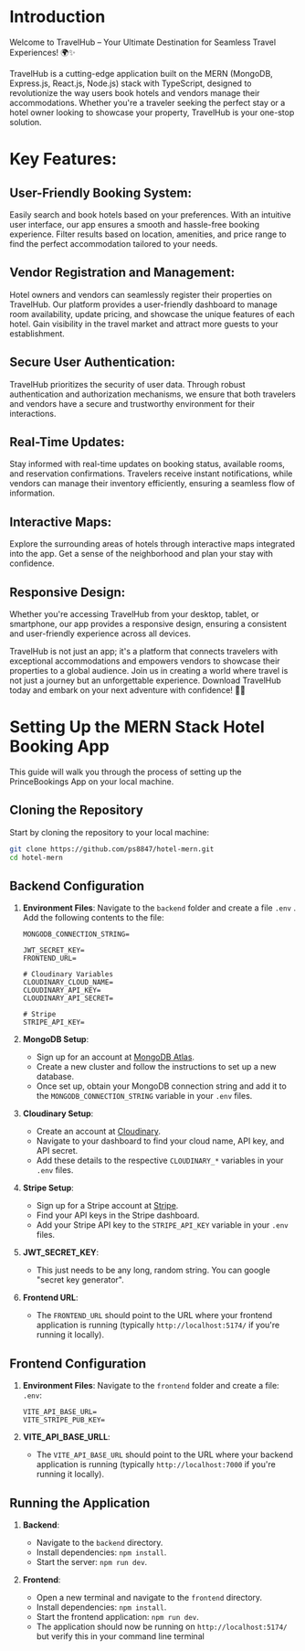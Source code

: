 # Introduction 

Welcome to TravelHub – Your Ultimate Destination for Seamless Travel Experiences! 🌍✨

TravelHub is a cutting-edge application built on the MERN (MongoDB, Express.js, React.js, Node.js) stack with TypeScript, designed to revolutionize the way users book hotels and vendors manage their accommodations. Whether you're a traveler seeking the perfect stay or a hotel owner looking to showcase your property, TravelHub is your one-stop solution.

# Key Features:

## User-Friendly Booking System:
Easily search and book hotels based on your preferences. With an intuitive user interface, our app ensures a smooth and hassle-free booking experience. Filter results based on location, amenities, and price range to find the perfect accommodation tailored to your needs.

## Vendor Registration and Management:
Hotel owners and vendors can seamlessly register their properties on TravelHub. Our platform provides a user-friendly dashboard to manage room availability, update pricing, and showcase the unique features of each hotel. Gain visibility in the travel market and attract more guests to your establishment.

## Secure User Authentication:
TravelHub prioritizes the security of user data. Through robust authentication and authorization mechanisms, we ensure that both travelers and vendors have a secure and trustworthy environment for their interactions.

## Real-Time Updates:
Stay informed with real-time updates on booking status, available rooms, and reservation confirmations. Travelers receive instant notifications, while vendors can manage their inventory efficiently, ensuring a seamless flow of information.

## Interactive Maps:
Explore the surrounding areas of hotels through interactive maps integrated into the app. Get a sense of the neighborhood and plan your stay with confidence.

## Responsive Design:
Whether you're accessing TravelHub from your desktop, tablet, or smartphone, our app provides a responsive design, ensuring a consistent and user-friendly experience across all devices.

TravelHub is not just an app; it's a platform that connects travelers with exceptional accommodations and empowers vendors to showcase their properties to a global audience. Join us in creating a world where travel is not just a journey but an unforgettable experience. Download TravelHub today and embark on your next adventure with confidence! 🌟🏨

# Setting Up the MERN Stack Hotel Booking App

This guide will walk you through the process of setting up the PrinceBookings App on your local machine.

## Cloning the Repository

Start by cloning the repository to your local machine:

```bash
git clone https://github.com/ps8847/hotel-mern.git
cd hotel-mern
```

## Backend Configuration

1. **Environment Files**: Navigate to the `backend` folder and create a file `.env` . Add the following contents to the file:

    ```plaintext
    MONGODB_CONNECTION_STRING=

    JWT_SECRET_KEY=
    FRONTEND_URL=

    # Cloudinary Variables
    CLOUDINARY_CLOUD_NAME=
    CLOUDINARY_API_KEY=
    CLOUDINARY_API_SECRET=

    # Stripe
    STRIPE_API_KEY=
    ```

2. **MongoDB Setup**: 
    - Sign up for an account at [MongoDB Atlas](https://www.mongodb.com/cloud/atlas).
    - Create a new cluster and follow the instructions to set up a new database.
    - Once set up, obtain your MongoDB connection string and add it to the `MONGODB_CONNECTION_STRING` variable in your `.env` files.

3. **Cloudinary Setup**:
    - Create an account at [Cloudinary](https://cloudinary.com/).
    - Navigate to your dashboard to find your cloud name, API key, and API secret.
    - Add these details to the respective `CLOUDINARY_*` variables in your `.env` files.

4. **Stripe Setup**:
    - Sign up for a Stripe account at [Stripe](https://stripe.com/).
    - Find your API keys in the Stripe dashboard.
    - Add your Stripe API key to the `STRIPE_API_KEY` variable in your `.env` files.
  
5. **JWT_SECRET_KEY**:
    - This just needs to be any long, random string. You can google "secret key generator".

7. **Frontend URL**:
    - The `FRONTEND_URL` should point to the URL where your frontend application is running (typically `http://localhost:5174/` if you're running it locally).
  

## Frontend Configuration

1. **Environment Files**: Navigate to the `frontend` folder and create a file: `.env`:

    ```plaintext
    VITE_API_BASE_URL=
    VITE_STRIPE_PUB_KEY=
    ```

5. **VITE_API_BASE_URLL**:
    - The `VITE_API_BASE_URL` should point to the URL where your backend application is running (typically `http://localhost:7000` if you're running it locally).

## Running the Application

1. **Backend**:
    - Navigate to the `backend` directory.
    - Install dependencies: `npm install`.
    - Start the server: `npm run dev`.

2. **Frontend**:
    - Open a new terminal and navigate to the `frontend` directory.
    - Install dependencies: `npm install`.
    - Start the frontend application: `npm run dev`.
    - The application should now be running on `http://localhost:5174/` but verify this in your command line terminal  

